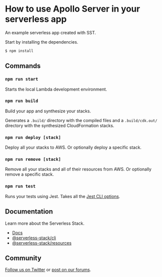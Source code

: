 # How to use Apollo Server in your serverless app

An example serverless app created with SST.

Start by installing the dependencies.

```bash
$ npm install
```

## Commands

### `npm run start`

Starts the local Lambda development environment.

### `npm run build`

Build your app and synthesize your stacks.

Generates a `.build/` directory with the compiled files and a `.build/cdk.out/` directory with the synthesized CloudFormation stacks.

### `npm run deploy [stack]`

Deploy all your stacks to AWS. Or optionally deploy a specific stack.

### `npm run remove [stack]`

Remove all your stacks and all of their resources from AWS. Or optionally remove a specific stack.

### `npm run test`

Runs your tests using Jest. Takes all the [Jest CLI options](https://jestjs.io/docs/en/cli).

## Documentation

Learn more about the Serverless Stack.

- [Docs](https://docs.serverless-stack.com)
- [@serverless-stack/cli](https://docs.serverless-stack.com/packages/cli)
- [@serverless-stack/resources](https://docs.serverless-stack.com/packages/resources)

## Community

[Follow us on Twitter](https://twitter.com/ServerlessStack) or [post on our forums](https://discourse.serverless-stack.com).
